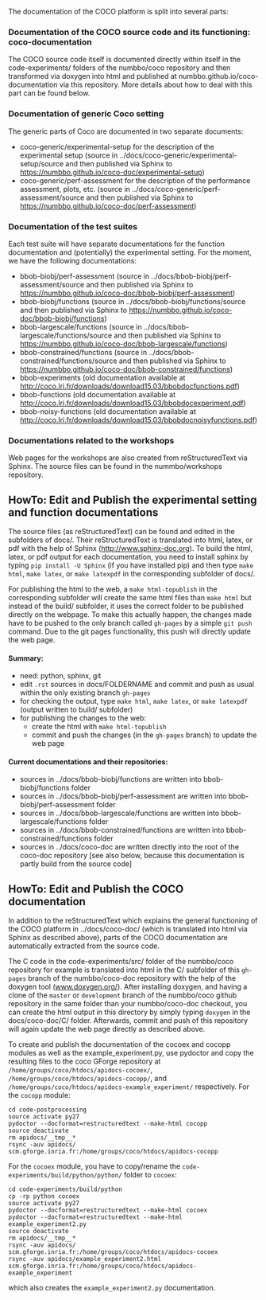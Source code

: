 The documentation of the COCO platform is split into several parts:

### Documentation of the COCO source code and its functioning: coco-documentation
The COCO source code itself is documented directly within itself in the code-experiments/ folders
of the numbbo/coco repository and then transformed via doxygen into html and published at
numbbo.github.io/coco-documentation via this repository. More details about how to deal with this 
part can be found below.

### Documentation of generic Coco setting
The generic parts of Coco are documented in two separate documents:
* coco-generic/experimental-setup for the description of the experimental setup (source in
  ../docs/coco-generic/experimental-setup/source and then published via Sphinx to
  https://numbbo.github.io/coco-doc/experimental-setup)
* coco-generic/perf-assessment for the description of the performance assessment, plots, etc. (source in
  ../docs/coco-generic/perf-assessment/source and then published via Sphinx to
  https://numbbo.github.io/coco-doc/perf-assessment)

### Documentation of the test suites
Each test suite will have separate documentations for the function documentation and (potentially) the experimental setting.
For the moment, we have the following documentations:
* bbob-biobj/perf-assessment (source in ../docs/bbob-biobj/perf-assessment/source and then published via Sphinx to 
  https://numbbo.github.io/coco-doc/bbob-biobj/perf-assessment)
* bbob-biobj/functions (source in ../docs/bbob-biobj/functions/source and then published via Sphinx to 
  https://numbbo.github.io/coco-doc/bbob-biobj/functions)
* bbob-largescale/functions (source in ../docs/bbob-largescale/functions/source and then published via Sphinx to 
  https://numbbo.github.io/coco-doc/bbob-largescale/functions)
* bbob-constrained/functions (source in ../docs/bbob-constrained/functions/source and then published via Sphinx to 
  https://numbbo.github.io/coco-doc/bbob-constrained/functions)
* bbob-experiments (old documentation available at http://coco.lri.fr/downloads/download15.03/bbobdocfunctions.pdf)
* bbob-functions (old documentation available at http://coco.lri.fr/downloads/download15.03/bbobdocexperiment.pdf)
* bbob-noisy-functions (old documentation available at http://coco.lri.fr/downloads/download15.03/bbobdocnoisyfunctions.pdf)

### Documentations related to the workshops
Web pages for the workshops are also created from reStructuredText via Sphinx. The source files can be found in the 
nummbo/workshops repository.



HowTo: Edit and Publish the experimental setting and function documentations
----------------------------------------------------------------------------
The source files (as reStructuredText) can be found and edited in the subfolders of docs/. Their reStructuredText is
translated into html, latex, or pdf with the help of Sphinx (http://www.sphinx-doc.org). To build the html, latex, or pdf
output for each documentation, you need to install sphinx by typing `pip install -U Sphinx` (if you have installed pip) and then
type `make html`, `make latex`, or `make latexpdf` in the corresponding subfolder of docs/.

For publishing the html to the web, a `make html-topublish` in the corresponding subfolder will create the
same html files than `make html` but instead of the build/ subfolder, it uses the correct folder to be published
directly on the webpage. To make this actually happen, the changes made have to be pushed to the only branch called
`gh-pages` by a simple `git push` command. Due to the git pages functionality, this push will directly update the web page.

#### Summary:
- need: python, sphinx, git
- edit `.rst` sources in docs/FOLDERNAME and commit and push as usual within the only existing branch `gh-pages`
- for checking the output, type `make html`, `make latex`, or `make latexpdf` (output written to build/ subfolder)
- for publishing the changes to the web:
  - create the html with `make html-topublish`
  - commit and push the changes (in the `gh-pages` branch) to update the web page

#### Current documentations and their repositories:
- sources in ../docs/bbob-biobj/functions are written into bbob-biobj/functions folder
- sources in ../docs/bbob-biobj/perf-assessment are written into bbob-biobj/perf-assessment folder
- sources in ../docs/bbob-largescale/functions are written into bbob-largescale/functions folder
- sources in ../docs/bbob-constrained/functions are written into bbob-constrained/functions folder
- sources in ../docs/coco-doc are written directly into the root of the coco-doc repository
  [see also below, because this documentation is partly build from the source code]


HowTo: Edit and Publish the COCO documentation
----------------------------------------------
In addition to the reStructuredText which explains the general functioning of the COCO platform in
../docs/coco-doc/ (which is translated into html via Sphinx as described above), parts of the COCO 
documentation are automatically extracted from the source code.

The C code in the code-experiments/src/ folder of the numbbo/coco repository for example is translated into html
in the C/ subfolder of this `gh-pages` branch of the numbbo/coco-doc repository with the help of the doxygen tool
(www.doxygen.org/). After installing doxygen, and having a clone of the `master` or `development` branch of the
numbbo/coco github repository in the same folder than your numbbo/coco-doc checkout, you can create the html output
in this directory by simply typing `doxygen` in the docs/coco-doc/C/ folder. Afterwards, commit and push
of this repository will again update the web page directly as described above.

To create and publish the documentation of the cocoex and cocopp modules as well as the example_experiment.py,
use pydoctor and copy the resulting files to the coco GForge repository at 
`/home/groups/coco/htdocs/apidocs-cocoex/`, 
`/home/groups/coco/htdocs/apidocs-cocopp/`, and 
`/home/groups/coco/htdocs/apidocs-example_experiment/`
respectively. For the `cocopp` module:
```
cd code-postprocessing
source activate py27
pydoctor --docformat=restructuredtext --make-html cocopp
source deactivate
rm apidocs/__tmp__*
rsync -auv apidocs/ scm.gforge.inria.fr:/home/groups/coco/htdocs/apidocs-cocopp
```
For the `cocoex` module, you have to copy/rename the
`code-experiments/build/python/python/` folder to `cocoex`:

```
cd code-experiments/build/python
cp -rp python cocoex
source activate py27
pydoctor --docformat=restructuredtext --make-html cocoex
pydoctor --docformat=restructuredtext --make-html example_experiment2.py
source deactivate
rm apidocs/__tmp__*
rsync -auv apidocs/ scm.gforge.inria.fr:/home/groups/coco/htdocs/apidocs-cocoex
rsync -auv apidocs/example_experiment2.html scm.gforge.inria.fr:/home/groups/coco/htdocs/apidocs-example_experiment
```
which also creates the `example_experiment2.py` documentation.
